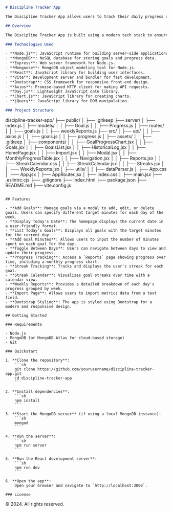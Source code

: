 ```markdown
# Discipline Tracker App

The Discipline Tracker App allows users to track their daily progress on personal goals, enabling them to see how their discipline evolves over time. The app provides an intuitive interface for goal management and progress tracking, fostering accountability and motivation.

## Overview

The Discipline Tracker App is built using a modern tech stack to ensure a seamless user experience. The frontend is developed with React and styled using Bootstrap for a responsive and professional look. The backend uses Node.js with Express to handle API requests, and MongoDB (via Mongoose) for data storage. The app is designed to be run locally without user authentication.

### Technologies Used

- **Node.js**: JavaScript runtime for building server-side applications.
- **MongoDB**: NoSQL database for storing goals and progress data.
- **Express**: Web server framework for Node.js.
- **Mongoose**: MongoDB object modeling tool for Node.js.
- **React**: JavaScript library for building user interfaces.
- **Vite**: Development server and bundler for fast development.
- **Bootstrap**: CSS framework for responsive front-end design.
- **Axios**: Promise-based HTTP client for making API requests.
- **Day.js**: Lightweight JavaScript date library.
- **Chart.js**: JavaScript library for creating charts.
- **jQuery**: JavaScript library for DOM manipulation.

### Project Structure

```
discipline-tracker-app/
├── public/
│   ├── .gitkeep
├── server/
│   ├── index.js
│   ├── models/
│   │   ├── Goal.js
│   │   ├── Progress.js
│   ├── routes/
│   │   ├── goals.js
│   │   ├── weeklyReports.js
├── src/
│   ├── api/
│   │   ├── axios.js
│   │   ├── goals.js
│   │   ├── progress.js
│   ├── assets/
│   │   ├── .gitkeep
│   ├── components/
│   │   ├── GoalProgressChart.jsx
│   │   ├── Goals.jsx
│   │   ├── GoalsList.jsx
│   │   ├── HistoricalLog.jsx
│   │   ├── HomePage.jsx
│   │   ├── Import.jsx
│   │   ├── Modal.jsx
│   │   ├── MonthlyProgressTable.jsx
│   │   ├── Navigation.jsx
│   │   ├── Reports.jsx
│   │   ├── StreakCalendar.css
│   │   ├── StreakCalendar.jsx
│   │   ├── Streaks.jsx
│   │   ├── WeeklyReports.jsx
│   ├── utils/
│   │   ├── dataParser.js
│   ├── App.css
│   ├── App.jsx
│   ├── AppRouter.jsx
│   ├── index.css
│   ├── main.jsx
├── .eslintrc.cjs
├── .gitignore
├── index.html
├── package.json
├── README.md
├── vite.config.js
```

## Features

- **Add Goals**: Manage goals via a modal to add, edit, or delete goals. Users can specify different target minutes for each day of the week.
- **Display Today's Date**: The homepage displays the current date in a user-friendly format.
- **List Today's Goals**: Displays all goals with the target minutes for the current day.
- **Add Goal Minutes**: Allows users to input the number of minutes spent on each goal for the day.
- **Toggle Between Days**: Users can navigate between days to view and update their progress.
- **Progress Tracking**: Access a `Reports` page showing progress over time, including a monthly progress chart.
- **Streak Tracking**: Tracks and displays the user's streak for each goal.
- **Streak Calendar**: Visualizes goal streaks over time with a calendar view.
- **Weekly Reports**: Provides a detailed breakdown of each day's progress grouped by week.
- **Import Page**: Allows users to import metrics data from a text field.
- **Bootstrap Styling**: The app is styled using Bootstrap for a modern and responsive design.

## Getting Started

### Requirements

- Node.js
- MongoDB (or MongoDB Atlas for cloud-based storage)
- Git

### Quickstart

1. **Clone the repository**:
    ```sh
    git clone https://github.com/yourusername/discipline-tracker-app.git
    cd discipline-tracker-app
    ```

2. **Install dependencies**:
    ```sh
    npm install
    ```

3. **Start the MongoDB server** (if using a local MongoDB instance):
    ```sh
    mongod
    ```

4. **Run the server**:
    ```sh
    npm run server
    ```

5. **Run the React development server**:
    ```sh
    npm run dev
    ```

6. **Open the app**:
    Open your browser and navigate to `http://localhost:3000`.

### License

```
© 2024. All rights reserved.
```
```